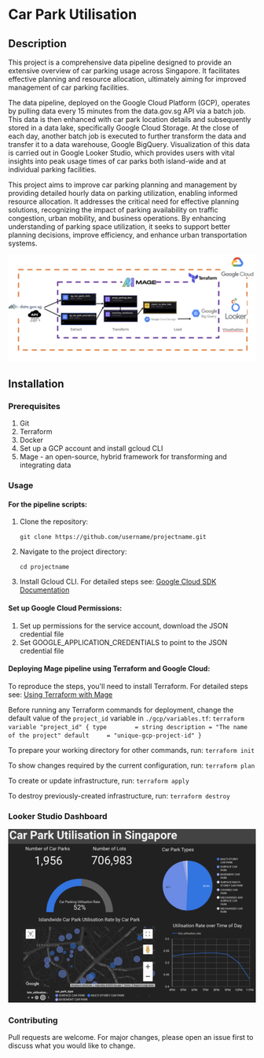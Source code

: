 # Car Park Utilisation 

## Description

This project is a comprehensive data pipeline designed to provide an extensive overview of car parking usage across Singapore. It facilitates effective planning and resource allocation, ultimately aiming for improved management of car parking facilities.

The data pipeline, deployed on the Google Cloud Platform (GCP), operates by pulling data every 15 minutes from the data.gov.sg API via a batch job. This data is then enhanced with car park location details and subsequently stored in a data lake, specifically Google Cloud Storage. At the close of each day, another batch job is executed to further transform the data and transfer it to a data warehouse, Google BigQuery. Visualization of this data is carried out in Google Looker Studio, which provides users with vital insights into peak usage times of car parks both island-wide and at individual parking facilities.

This project aims to improve car parking planning and management by providing detailed hourly data on parking utilization, enabling informed resource allocation. It addresses the critical need for effective planning solutions, recognizing the impact of parking availability on traffic congestion, urban mobility, and business operations. By enhancing understanding of parking space utilization, it seeks to support better planning decisions, improve efficiency, and enhance urban transportation systems.

![Project Architecture](https://github.com/rxl204/car-parking-project/blob/main/car-parking-proj-architecture-diagram.png)

## Installation

### Prerequisites

1. Git
2. Terraform
3. Docker
4. Set up a GCP account and install gcloud CLI
5. Mage - an open-source, hybrid framework for transforming and integrating data

### Usage

#### For the pipeline scripts:

1. Clone the repository:
    ```
    git clone https://github.com/username/projectname.git
    ```
2. Navigate to the project directory:
    ```
    cd projectname
    ```
3. Install Gcloud CLI. For detailed steps see: [Google Cloud SDK Documentation](https://cloud.google.com/sdk/docs/install)

#### Set up Google Cloud Permissions:

1. Set up permissions for the service account, download the JSON credential file
2. Set GOOGLE_APPLICATION_CREDENTIALS to point to the JSON credential file

#### Deploying Mage pipeline using Terraform and Google Cloud:

To reproduce the steps, you'll need to install Terraform. For detailed steps see: [Using Terraform with Mage](https://docs.mage.ai/production/deploying-to-cloud/using-terraform)

Before running any Terraform commands for deployment, change the default value of the `project_id` variable in `./gcp/variables.tf`:
    ```terraform
    variable "project_id" {
        type        = string
        description = "The name of the project"
        default     = "unique-gcp-project-id"
    }
    ```

To prepare your working directory for other commands, run:
    ```
    terraform init
    ```

To show changes required by the current configuration, run:
    ```
    terraform plan
    ```

To create or update infrastructure, run:
    ```
    terraform apply
    ```

To destroy previously-created infrastructure, run:
    ```
    terraform destroy
    ```
    
### Looker Studio Dashboard
![Car Parking Dashboard](https://github.com/rxl204/car-parking-project/blob/main/looker_studio.png)

### Contributing

Pull requests are welcome. For major changes, please open an issue first to discuss what you would like to change.
